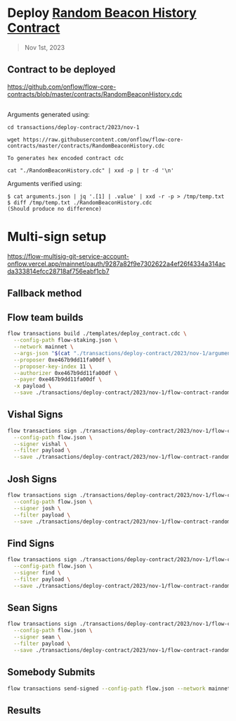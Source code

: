 # Deploy [Random Beacon History Contract](https://github.com/onflow/flow-core-contracts/blob/master/contracts/RandomBeaconHistory.cdc)

> Nov 1st, 2023

## Contract to be deployed

https://github.com/onflow/flow-core-contracts/blob/master/contracts/RandomBeaconHistory.cdc

## 

Arguments generated using:
```
cd transactions/deploy-contract/2023/nov-1

wget https://raw.githubusercontent.com/onflow/flow-core-contracts/master/contracts/RandomBeaconHistory.cdc

To generates hex encoded contract cdc 

cat "./RandomBeaconHistory.cdc" | xxd -p | tr -d '\n'
```

Arguments verified using:
```
$ cat arguments.json | jq '.[1] | .value' | xxd -r -p > /tmp/temp.txt
$ diff /tmp/temp.txt ./RandomBeaconHistory.cdc
(Should produce no difference)
```

# Multi-sign setup
https://flow-multisig-git-service-account-onflow.vercel.app/mainnet/oauth/9287a82f9e7302622a4ef26f4334a314acda333814efcc28718af756eabf1cb7

## Fallback method

## Flow team builds

```sh
flow transactions build ./templates/deploy_contract.cdc \
  --config-path flow-staking.json \
  --network mainnet \
  --args-json "$(cat "./transactions/deploy-contract/2023/nov-1/arguments.json")" \
  --proposer 0xe467b9dd11fa00df \
  --proposer-key-index 11 \
  --authorizer 0xe467b9dd11fa00df \
  --payer 0xe467b9dd11fa00df \
  -x payload \
  --save ./transactions/deploy-contract/2023/nov-1/flow-contract-random-beacon-history-deployment-nov-1-unsigned.rlp
```

## Vishal Signs

```sh
flow transactions sign ./transactions/deploy-contract/2023/nov-1/flow-contract-random-beacon-history-deployment-nov-1-unsigned.rlp \
  --config-path flow.json \
  --signer vishal \
  --filter payload \
  --save ./transactions/deploy-contract/2023/nov-1/flow-contract-random-beacon-history-deployment-nov-1-sig-1.rlp
```

## Josh Signs

```sh
flow transactions sign ./transactions/deploy-contract/2023/nov-1/flow-contract-random-beacon-history-deployment-nov-1-sig-1.rlp \
  --config-path flow.json \
  --signer josh \
  --filter payload \
  --save ./transactions/deploy-contract/2023/nov-1/flow-contract-random-beacon-history-deployment-nov-1-sig-2.rlp
```

## Find Signs

```sh
flow transactions sign ./transactions/deploy-contract/2023/nov-1/flow-contract-random-beacon-history-deployment-nov-1-sig-2.rlp \
  --config-path flow.json \
  --signer find \
  --filter payload \
  --save ./transactions/deploy-contract/2023/nov-1/flow-contract-random-beacon-history-deployment-nov-1-sig-3.rlp
```

## Sean Signs

```sh
flow transactions sign ./transactions/deploy-contract/2023/nov-1/flow-contract-random-beacon-history-deployment-nov-1-sig-3.rlp \
  --config-path flow.json \
  --signer sean \
  --filter payload \
  --save ./transactions/deploy-contract/2023/nov-1/flow-contract-random-beacon-history-deployment-nov-1-sig-complete.rlp
```

## Somebody Submits

```sh
flow transactions send-signed --config-path flow.json --network mainnet ./transactions/deploy-contract/2023/nov-1/flow-contract-random-beacon-history-deployment-nov-1-sig-complete.rlp
```


## Results


